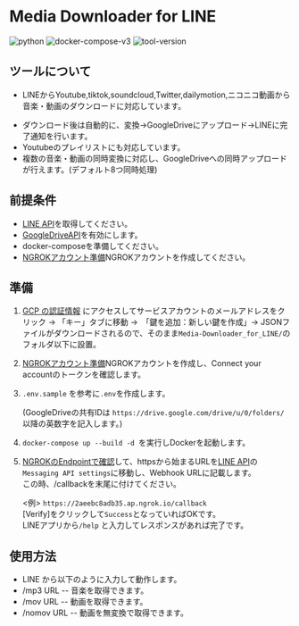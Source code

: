 # Media Downloader for LINE

![python](https://img.shields.io/badge/Python-3.9+-skyblue?style=plastic&logo=python)
![docker-compose-v3](https://img.shields.io/badge/docker_compose-v3-blue?style=plastic&logo=docker)
![tool-version](https://img.shields.io/badge/tool-v1.3.0-darkred?style=plastic&logo=pastebin)

## ツールについて
- LINEからYoutube,tiktok,soundcloud,Twitter,dailymotion,ニコニコ動画から音楽・動画のダウンロードに対応しています。<p>
- ダウンロード後は自動的に、変換→GoogleDriveにアップロード→LINEに完了通知を行います。
- Youtubeのプレイリストにも対応しています。
- 複数の音楽・動画の同時変換に対応し、GoogleDriveへの同時アップロードが行えます。(デフォルト8つ同時処理)

## 前提条件
- [LINE API](https://developers.line.biz/console/)を取得してください。
- [GoogleDriveAPI](https://console.developers.google.com/apis/library/drive.googleapis.com)を有効にします。
- docker-composeを準備してください。
- [NGROKアカウント準備](https://dashboard.ngrok.com/get-started/setup)NGROKアカウントを作成してください。
<p>

## 準備
1. [GCP の認証情報](https://console.cloud.google.com/apis/credentials) にアクセスしてサービスアカウントのメールアドレスをクリック → 「キー」タブに移動 →　「鍵を追加：新しい鍵を作成」→ JSONファイルがダウンロードされるので、そのまま`Media-Downloader_for_LINE/`のフォルダ以下に設置。</br>

2. [NGROKアカウント準備](https://dashboard.ngrok.com/get-started/setup)NGROKアカウントを作成し、Connect your accountのトークンを確認します。

3. `.env.sample` を参考に`.env`を作成します。<p>
(GoogleDriveの共有IDは `https://drive.google.com/drive/u/0/folders/` 以降の英数字を記入します。)

4. `docker-compose up --build -d `を実行しDockerを起動します。

5. [NGROKのEndpointで確認](https://dashboard.ngrok.com/cloud-edge/endpoints)して、httpsから始まるURLを[LINE API](https://developers.line.biz/console/)の`Messaging API settings`に移動し、Webhook URLに記載します。<br>この時、/callbackを末尾に付けてください。<p>
  <例> `https://2aeebc8adb35.ap.ngrok.io/callback`<br>
  [Verify]をクリックして`Success`となっていればOKです。<br>
  LINEアプリから`/help` と入力してレスポンスがあれば完了です。
## 使用方法
- LINE から以下のように入力して動作します。
- /mp3 URL -- 音楽を取得できます。
- /mov URL -- 動画を取得できます。
- /nomov URL -- 動画を無変換で取得できます。